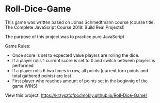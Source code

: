 # Roll-Dice-Game

This game was written based on Jonas Schmedtmann course (course title: The Complete JavaScript Course 2018: Build Real Projects!)

The purpose of this project was to practice pure JavaScript

Game Rules:

- Once score is set to expected value players are rolling the dice.
- If a player rolls 1 current score is set to 0 and switch between players is performed
- If a player rolls 6 two times in row, all points (current turn points and total gathered points) are lost
- First player who reaches amount of points set in the beginnig of the game WINS!

View this project: https://krzysztofpodmokly.github.io/Roll-Dice-Game/
